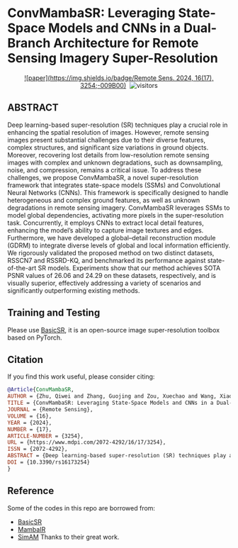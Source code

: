 # ConvMambaSR: Leveraging State-Space Models and CNNs in a Dual-Branch Architecture for Remote Sensing Imagery Super-Resolution

<div align="center">
  
[![paper](https://img.shields.io/badge/Remote Sens. 2024, 16(17), 3254;-009B00)](https://doi.org/10.3390/rs16173254)&nbsp;
![visitors](https://visitor-badge.laobi.icu/badge?page_id=Doswin/ConvMambaSR)

</div>

## ABSTRACT

Deep learning-based super-resolution (SR) techniques play a crucial role in enhancing the spatial resolution of images. However, remote sensing images present substantial challenges due to their diverse features, complex structures, and significant size variations in ground objects. Moreover, recovering lost details from low-resolution remote sensing images with complex and unknown degradations, such as downsampling, noise, and compression, remains a critical issue. To address these challenges, we propose ConvMambaSR, a novel super-resolution framework that integrates state-space models (SSMs) and Convolutional Neural Networks (CNNs). This framework is specifically designed to handle heterogeneous and complex ground features, as well as unknown degradations in remote sensing imagery. ConvMambaSR leverages SSMs to model global dependencies, activating more pixels in the super-resolution task. Concurrently, it employs CNNs to extract local detail features, enhancing the model’s ability to capture image textures and edges. Furthermore, we have developed a global–detail reconstruction module (GDRM) to integrate diverse levels of global and local information efficiently. We rigorously validated the proposed method on two distinct datasets, RSSCN7 and RSSRD-KQ, and benchmarked its performance against state-of-the-art SR models. Experiments show that our method achieves SOTA PSNR values of 26.06 and 24.29 on these datasets, respectively, and is visually superior, effectively addressing a variety of scenarios and significantly outperforming existing methods.

## Training and Testing

Please use [BasicSR](https://github.com/XPixelGroup/BasicSR), it is an open-source image super-resolution toolbox based on PyTorch.

## Citation 

If you find this work useful, please consider citing:

```bibtex
@Article{ConvMambaSR,
AUTHOR = {Zhu, Qiwei and Zhang, Guojing and Zou, Xuechao and Wang, Xiaoying and Huang, Jianqiang and Li, Xilai},
TITLE = {ConvMambaSR: Leveraging State-Space Models and CNNs in a Dual-Branch Architecture for Remote Sensing Imagery Super-Resolution},
JOURNAL = {Remote Sensing},
VOLUME = {16},
YEAR = {2024},
NUMBER = {17},
ARTICLE-NUMBER = {3254},
URL = {https://www.mdpi.com/2072-4292/16/17/3254},
ISSN = {2072-4292},
ABSTRACT = {Deep learning-based super-resolution (SR) techniques play a crucial role in enhancing the spatial resolution of images. However, remote sensing images present substantial challenges due to their diverse features, complex structures, and significant size variations in ground objects. Moreover, recovering lost details from low-resolution remote sensing images with complex and unknown degradations, such as downsampling, noise, and compression, remains a critical issue. To address these challenges, we propose ConvMambaSR, a novel super-resolution framework that integrates state-space models (SSMs) and Convolutional Neural Networks (CNNs). This framework is specifically designed to handle heterogeneous and complex ground features, as well as unknown degradations in remote sensing imagery. ConvMambaSR leverages SSMs to model global dependencies, activating more pixels in the super-resolution task. Concurrently, it employs CNNs to extract local detail features, enhancing the model’s ability to capture image textures and edges. Furthermore, we have developed a global–detail reconstruction module (GDRM) to integrate diverse levels of global and local information efficiently. We rigorously validated the proposed method on two distinct datasets, RSSCN7 and RSSRD-KQ, and benchmarked its performance against state-of-the-art SR models. Experiments show that our method achieves SOTA PSNR values of 26.06 and 24.29 on these datasets, respectively, and is visually superior, effectively addressing a variety of scenarios and significantly outperforming existing methods.},
DOI = {10.3390/rs16173254}
}
```

## Reference

Some of the codes in this repo are borrowed from:  
- [BasicSR](https://github.com/XPixelGroup/BasicSR)  
- [MambaIR](https://github.com/csguoh/MambaIR) 
- [SimAM](https://github.com/ZjjConan/SimAM) 
Thanks to their great work.
